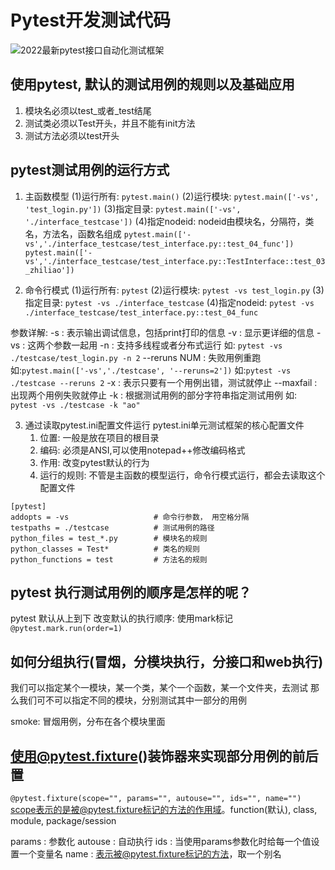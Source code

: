# Pytest开发测试代码
![2022最新pytest接口自动化测试框架](https://www.bilibili.com/video/BV1py4y1t7bJ?p=2&vd_source=8ba6ed28327bb7cef4adc064e3b342c1)

## 使用pytest, 默认的测试用例的规则以及基础应用
1. 模块名必须以test_或者_test结尾
2. 测试类必须以Test开头，并且不能有init方法
3. 测试方法必须以test开头

## pytest测试用例的运行方式

1. 主函数模型
    (1)运行所有: `pytest.main()`
    (2)运行模块: `pytest.main(['-vs', 'test_login.py'])`
    (3)指定目录: `pytest.main(['-vs', './interface_testcase'])`
    (4)指定nodeid: nodeid由模块名，分隔符，类名，方法名，函数名组成
        `pytest.main(['-vs','./interface_testcase/test_interface.py::test_04_func'])`
        `pytest.main(['-vs','./interface_testcase/test_interface.py::TestInterface::test_03_zhiliao'])`

2. 命令行模式
    (1)运行所有: `pytest`
    (2)运行模块: `pytest -vs test_login.py`
    (3)指定目录: `pytest -vs ./interface_testcase`
    (4)指定nodeid: `pytest -vs ./interface_testcase/test_interface.py::test_04_func`


参数详解:
-s : 表示输出调试信息，包括print打印的信息 
-v : 显示更详细的信息
-vs : 这两个参数一起用
-n : 支持多线程或者分布式运行
    如: `pytest -vs ./testcase/test_login.py -n 2`
--reruns NUM : 失败用例重跑
    如:`pytest.main(['-vs','./testcase', '--reruns=2'])`
    如:`pytest -vs ./testcase --reruns 2`
-x : 表示只要有一个用例出错，测试就停止
--maxfail : 出现两个用例失败就停止
-k : 根据测试用例的部分字符串指定测试用例
    如: `pytest -vs ./testcase -k "ao"`

3. 通过读取pytest.ini配置文件运行
pytest.ini单元测试框架的核心配置文件
    1. 位置: 一般是放在项目的根目录
    2. 编码: 必须是ANSI,可以使用notepad++修改编码格式
    3. 作用: 改变pytest默认的行为
    4. 运行的规则: 不管是主函数的模型运行，命令行模式运行，都会去读取这个配置文件

```text
[pytest]
addopts = -vs                   # 命令行参数， 用空格分隔
testpaths = ./testcase          # 测试用例的路径
python_files = test_*.py        # 模块名的规则
python_classes = Test*          # 类名的规则
python_functions = test         # 方法名的规则
```


## pytest 执行测试用例的顺序是怎样的呢？
pytest 默认从上到下
改变默认的执行顺序: 使用mark标记
`@pytest.mark.run(order=1)`

## 如何分组执行(冒烟，分模块执行，分接口和web执行)
我们可以指定某个一模块，某一个类，某个一个函数，某一个文件夹，去测试
那么我们可不可以指定不同的模块，分别测试其中一部分的用例

smoke: 冒烟用例，分布在各个模块里面

## 使用@pytest.fixture()装饰器来实现部分用例的前后置
`@pytest.fixture(scope="", params="", autouse="", ids="", name="")`
scope表示的是被@pytest.fixture标记的方法的作用域。function(默认), class, module, package/session

params : 参数化
autouse : 自动执行
ids : 当使用params参数化时给每一个值设置一个变量名
name : 表示被@pytest.fixture标记的方法，取一个别名